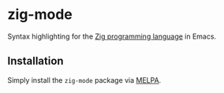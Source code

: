 # zig-mode
Syntax highlighting for the [Zig programming language](http://ziglang.org) in Emacs.

## Installation
Simply install the `zig-mode` package via [MELPA](https://melpa.org/#/getting-started).
